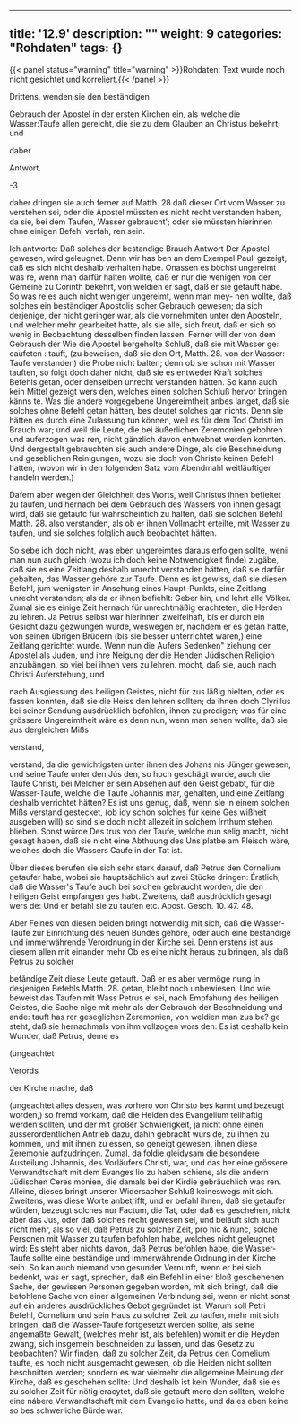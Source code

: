 
---
title: '12.9'
description: ""
weight: 9
categories: "Rohdaten"
tags: {}
---

{{< panel status="warning" title="warning" >}}Rohdaten: Text wurde noch nicht gesichtet und korreliert.{{< /panel >}}
<!-- Seite 602 -->


Drittens, wenden sie den beständigen

Gebrauch der Apostel in der ersten Kirchen ein, als welche die Wasser:Taufe allen gereicht, die sie zu dem Glauben an Christus bekehrt; und

daber


Antwort.

-3

<!-- Seite 603 -->

daher dringen sie auch ferner auf Matth. 28.daß
dieser Ort vom Wasser zu verstehen sei, oder die
Apostel müssten es nicht recht verstanden haben,
da sie, bei dem Taufen, Wasser gebraucht'; oder
sie müssten hierinnen ohne einigen Befehl verfah,
ren sein.

  Ich antworte: Daß solches der bestandige Brauch Antwort
 Der Apostel gewesen, wird geleugnet. Denn wir has
ben an dem Exempel Pauli gezeigt, daß es sich nicht
 deshalb verhalten habe. Onassen es böchst ungereimt was
 re, wenn man darfür halten wollte, daß er nur die
wenigen von der Gemeine zu Corinth bekehrt, von
weldien er sagt, daß er sie getauft habe. So was
 re es auch nicht weniger ungereimt, wenn man mey-
nen wollte, daß solches ein beständiger Apostolis
 scher Gebrauch gewesen; da sich derjenige, der nicht
geringer war, als die vornehmjten unter den Aposteln,
und welcher mehr gearbeitet hatte, als sie alle, sich
freut, daß er sich so wenig in Beobachtung desselben
finden lassen. Ferner will der von dem Gebrauch der Wie die
Apostel bergeholte Schluß, daß sie mit Wasser ge: caufeten :
tauft, (zu beweisen, daß sie den Ort, Matth. 28.
 von der Wasser: Taufe verstanden) die Probe nicht
balten; denn ob sie schon mit Wasser tauften, so folgt
doch daher nicht, daß sie es entweder Kraft solches
Befehls getan, oder denselben unrecht verstanden
hätten. So kann auch kein Mittel gezeigt wers
den, welches einen solchen Schluß hervor bringen känns
 te. Was die andere vorgegebene Ungereimtheit anbes
langet, daß sie solches ohne Befehl getan hátten, bes
deutet solches gar nichts. Denn sie hätten es durch
eine Zulassung tun können, weil es für dem Tod
Christi im Brauch war; und weil die Leute, die bei
 äußerlichen Zeremonien gebohren und auferzogen was
ren, nicht gänzlich davon entwebnet werden konnten.
Und dergestalt gebrauchten sie auch andere Dinge,<!-- Seite 604 -->
als die Beschneidung und geseblichen Reinigungen,
wozu sie doch von Christo keinen Befehl hatten,
(wovon wir in den folgenden Satz vom Abendmahl
weitläuftiger handeln werden.)


Dafern aber wegen der Gleichheit des Worts,
weil Christus ihnen befieltet zu taufen, und hernach
bei dem Gebrauch des Wassers von ihnen gesagt
wird, daß sie getaufc für wahrscheintich zu halten,
daß sie solchen Befehl Matth. 28. also verstanden,
als ob er ihnen Vollmacht erteilte, mit
Wasser zu taufen, und sie solches folglich auch
beobachtet hätten.

So sebe ich doch nicht, was eben ungereimtes daraus
erfolgen sollte, wenii man nun auch gleich (wozu
ich doch keine Notwendigkeit finde) zugäbe, daß sie
es eine Zeitlang deshalb unrecht verstanden hätten, daß sie
darfür gebalten, das Wasser gehöre zur Taufe. Denn
es ist gewiss, daß sie diesen Befehl, jum wenigsten in
Ansehung eines Haupt-Punkts, eine Zeitlang unrecht
verstanden; als da er ihnen befiehlt: Geber hin, und
lehrt alle Völker. Zumal sie es einige Zeit hernach
für unrechtmäßig erachteten, die Herden zu lehren.
Ja Petrus selbst war hierinnen zweifelhaft, bis
er durch ein Gesicht dazu gezwungen wurde, weswegen
er, nachdem er es getan hatte, von seinen übrigen
Brüdern (bis sie besser unterrichtet waren,) eine
Zeitlang gerichtet wurde. Wenn nun die Aufers Sedenken" ziehung der Apostel als Juden, und ihre Neigung der die Henden Jüdischen Religion anzubängen, so viel bei ihnen vers zu lehren. mocht, daß sie, auch nach Christi Auferstehung, und

nach Ausgiessung des heiligen Geistes, nicht für zus läßig hielten, oder es fassen konnten, daß sie die Heiss den lehren sollten; da ihnen doch Clyrillus bei seiner Sendung ausdrücklich befohlen, ihnen zu predigen; was für eine grössere Ungereimtheit wäre es denn nun, wenn man sehen wollte, daß sie aus dergleichen Mißs

verstand,
<!-- Seite 605 -->
verstand, da die gewichtigsten unter ihnen des Johans nis Jünger gewesen, und seine Taufe unter den Jús den, so hoch geschägt wurde, auch die Taufe Christi, bei Melcher er sein Absehen auf den Geist gebabt, für die Wasser-Taufe, welche die Taufe Johannis mar, gehalten, und eine Zeitlang deshalb verrichtet hätten? Es ist uns genug, daß, wenn sie in einem solchen Mißs verstand gestecket, (ob idy schon solches fúr keine Ges wißheit ausgeben will) so sind sie doch nicht allezeit in solchem Irrthum stehen blieben. Sonst würde Des trus von der Taufe, welche nun selig macht, nicht gesagt haben, daß sie nicht eine Abthuung des Uns platbe am Fleisch wäre, welches doch die Wassers Caufe in der Tat ist.

Über dieses berufen sie sich sehr stark darauf, daß Petrus den Cornelium getaufer habe, wobei sie hauptsächlich auf zwei Stücke dringen: Érstlich, daß die Wasser's Taufe auch bei solchen gebraucht worden, die den heiligen Geist empfangen ges habt. Zweitens, daß ausdrücklich gesagt wers de: Und er befahl sie zu taufen etc. Apost. Gesch. 10. 47. 48.

Aber Feines von diesen beiden bringt notwendig mit sich, daß die Wasser-Taufe zur Einrichtung des neuen Bundes gehöre, oder auch eine bestandige und immerwährende Verordnung in der Kirche sei. Denn erstens ist aus diesem allen mit einander mehr Ob es eine nicht heraus zu bringen, als daß Petrus zu solcher

befăndige Zeit diese Leute getauft. Daß er es aber vermöge nung in desjenigen Befehls Matth. 28. getan, bleibt noch unbewiesen. Und wie beweist das Taufen mit Wass Petrus ei sei, nach Empfahung des heiligen Geistes, die Sache nige mit mehr als der Gebrauch der Beschneidung und ande: tauft has rer geseglichen Zeremonien, von weldien man zus be? ge steht, daß sie hernachmals von ihm vollzogen wors den: Es ist deshalb kein Wunder, daß Petrus, deme es

(ungeachtet

Verords

der Kirche mache, daß
<!-- Seite 606 -->


(ungeachtet alles dessen, was vorhero von Christo bes kannt und bezeugt worden,) so fremd vorkam, daß die Heiden des Evangelium teilhaftig werden sollten, und der mit großer Schwierigkeit, ja nicht ohne einen ausserordentlichen Antrieb dazu, dahin gebracht wurs de, zu ihnen zu kommen, und mit ihnen zu essen, so geneigt gewesen, ihnen diese Zeremonie aufzudringen. Zumal, da foldie gleidysam die besondere Austeilung Johannis, des Vorläufers Christi, war, und das her eine grössere Verwandtschaft mit dem Evanges lio zu haben schiene, als die andern Jüdischen Ceres monien, die damals bei der Kirdie gebräuchlich was ren. Alleine, dieses bringt unserer Widersacher
Schluß keineswegs mit sich. Zweitens, was diese
Worte anbetrifft, und er befahl ihnen, daß sie getaufer
würden, bezeugt solches nur Factum, die
Tat, oder daß es geschehen, nicht aber das Jus,
oder daß solches recht gewesen sei, und beläuft sich
auch nicht mehr, als so viel, daß Petrus zu solcher
Zeit, pro hic & nunc, solche Personen mit Wasser
zu taufen befohlen habe, welches nicht geleugnet
wird: Es steht aber nichts davon, daß Petrus befohlen
habe, die Wasser-Taufe sollte eine beständige und
immerwährende Ordnung in der Kirche sein. So
kan auch niemand von gesunder Vernunft, wenn er bei sich bedenkt, was er sagt, sprechen, daß ein Befehl
in einer bloß geschehenen Sache, der gewissen
Personen gegeben worden, mit sich bringt, daß die
befohlene Sache von einer allgemeinen Verbindung
sei, wenn er nicht sonst auf ein anderes ausdrückliches
Gebot gegründet ist. Warum soll Petri Befehl,
Cornelium und sein Haus zu solcher Zeit zu taufen,
mehr mit sich bringen, daß die Wasser-Taufe fortgesetzt
werden sollte, als seine angemaßte Gewalt,
(welches mehr ist, als befehlen) womit er die Heyden
zwang, sich insgemein beschneiden zu lassen, und<!-- Seite 607 -->
das Gesetz zu beobachten? Wir finden, daß zu solcher
Zeit, da Petrus den Cornelium taufte, es noch nicht
ausgemacht gewesen, ob die Heiden nicht sollten
beschnitten werden; sondern es war vielmehr die allgemeine
Meinung der Kirche, daß es geschehen
sollte: Und deshalb
 ist kein Wunder, daß sie es zu solcher Zeit für nötig eracytet, daß sie getauft mere den sollten, welche eine nábere Verwandtschaft mit dem Evangelio hatte, und da es eben keine so bes schwerliche Bürde war.
